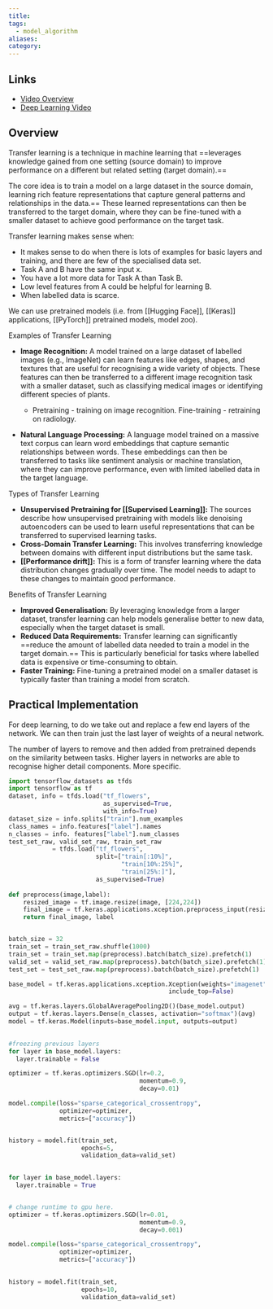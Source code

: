 ```yaml
---
title: 
tags:
  - model_algorithm
aliases: 
category:
---
```

## Links
- [Video Overview](https://www.youtube.com/watch?v=yofjFQddwHE&list=PLkDaE6sCZn6E7jZ9sN_xHwSHOdjUxUW_b&index=19)
- [Deep Learning Video](https://www.youtube.com/watch?v=DyPW-994t7w&list=PLcWfeUsAys2nPgh-gYRlexc6xvscdvHqX&index=15)

## Overview 

Transfer learning is a  technique in machine learning that ==leverages knowledge gained from one setting (source domain) to improve performance on a different but related setting (target domain).== 

The core idea is to train a model on a large dataset in the source domain, learning rich feature representations that capture general patterns and relationships in the data.== These learned representations can then be transferred to the target domain, where they can be fine-tuned with a smaller dataset to achieve good performance on the target task.

Transfer learning makes sense when:
- It makes sense to do when there is lots of examples for basic layers and training, and there are few of the specialised data set.
- Task A and B have the same input x.
- You have a lot more data for Task A than Task B.
- Low level features from A could be helpful for learning B.
- When labelled data is scarce.

We can use pretrained models (i.e. from [[Hugging Face]], [[Keras]] applications, [[PyTorch]] pretrained models, model zoo).

Examples of Transfer Learning
- **Image Recognition:** A model trained on a large dataset of labelled images (e.g., ImageNet) can learn features like edges, shapes, and textures that are useful for recognising a wide variety of objects. These features can then be transferred to a different image recognition task with a smaller dataset, such as classifying medical images or identifying different species of plants.
	- Pretraining - training on image recognition. Fine-training - retraining on radiology. 
	  
- **Natural Language Processing:** A language model trained on a massive text corpus can learn word embeddings that capture semantic relationships between words. These embeddings can then be transferred to tasks like sentiment analysis or machine translation, where they can improve performance, even with limited labelled data in the target language.

Types of Transfer Learning
- **Unsupervised Pretraining for [[Supervised Learning]]:** The sources describe how unsupervised pretraining with models like denoising autoencoders can be used to learn useful representations that can be transferred to supervised learning tasks.
- **Cross-Domain Transfer Learning:** This involves transferring knowledge between domains with different input distributions but the same task. 
- **[[Performance drift]]:** This is a form of transfer learning where the data distribution changes gradually over time. The model needs to adapt to these changes to maintain good performance.

Benefits of Transfer Learning
- **Improved Generalisation:** By leveraging knowledge from a larger dataset, transfer learning can help models generalise better to new data, especially when the target dataset is small.
- **Reduced Data Requirements:** Transfer learning can significantly ==reduce the amount of labelled data needed to train a model in the target domain.== This is particularly beneficial for tasks where labelled data is expensive or time-consuming to obtain.
- **Faster Training:** Fine-tuning a pretrained model on a smaller dataset is typically faster than training a model from scratch.

## Practical Implementation

For deep learning, to do we take out and replace a few end layers of the network. We can then train just the last layer of weights of a neural network. 

The number of layers to remove and then added from pretrained depends on the similarity between tasks. Higher layers in networks are able to recognise higher detail components. More specific. 


```python
import tensorflow_datasets as tfds
import tensorflow as tf
dataset, info = tfds.load("tf_flowers",
                          as_supervised=True,
                          with_info=True)
dataset_size = info.splits["train"].num_examples
class_names = info.features["label"].names
n_classes = info. features["label"].num_classes
test_set_raw, valid_set_raw, train_set_raw
            = tfds.load("tf_flowers",
                        split=["train[:10%]",
                               "train[10%:25%]",
                               "train[25%:]"],
                        as_supervised=True)
                        
def preprocess(image,label):
    resized_image = tf.image.resize(image, [224,224])
    final_image = tf.keras.applications.xception.preprocess_input(resized_image)
    return final_image, label


batch_size = 32
train_set = train_set_raw.shuffle(1000)
train_set = train_set.map(preprocess).batch(batch_size).prefetch(1)
valid_set = valid_set_raw.map(preprocess).batch(batch_size).prefetch(1)
test_set = test_set_raw.map(preprocess).batch(batch_size).prefetch(1)

base_model = tf.keras.applications.xception.Xception(weights="imagenet",
                                            include_top=False)

avg = tf.keras.layers.GlobalAveragePooling2D()(base_model.output)
output = tf.keras.layers.Dense(n_classes, activation="softmax")(avg)
model = tf.keras.Model(inputs=base_model.input, outputs=output)

  
#freezing previous layers
for layer in base_model.layers:
  layer.trainable = False

optimizer = tf.keras.optimizers.SGD(lr=0.2,
                                    momentum=0.9,
                                    decay=0.01)

model.compile(loss="sparse_categorical_crossentropy",
              optimizer=optimizer,
              metrics=["accuracy"])


history = model.fit(train_set,
                    epochs=5,
                    validation_data=valid_set)

 
for layer in base_model.layers:
  layer.trainable = True


# change runtime to gpu here.
optimizer = tf.keras.optimizers.SGD(lr=0.01,
                                    momentum=0.9,
                                    decay=0.001)

model.compile(loss="sparse_categorical_crossentropy",
              optimizer=optimizer,
              metrics=["accuracy"])

  
history = model.fit(train_set,
                    epochs=10,
                    validation_data=valid_set)

```

